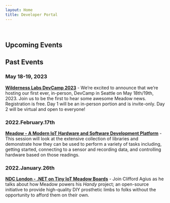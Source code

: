 ```yaml
---
layout: Home
title: Developer Portal
---
```


<br/>

## Upcoming Events



## Past Events

### May 18-19, 2023
**[Wilderness Labs DevCamp 2023](https://youtube.com/playlist?list=PLoP9Fu9zn7qb_gx3OBlH5bX5Ggwu5kCMv)** - We’re excited to announce that we’re hosting our first ever, in-person, DevCamp in Seattle on May 18th/19th, 2023. Join us to be the first to hear some awesome Meadow news. Registration is free. Day 1 will be an in-person portion and is invite-only. Day 2 will be virtual and open to everyone!

### 2022.February.17th
**[Meadow - A Modern IoT Hardware and Software Development Platform](https://www.meetup.com/DeveloperSouthCoast/events/283314062/)** - This session will look at the extensive collection of libraries and demonstrate how they can be used to perform a variety of tasks including, getting started, connecting to a sensor and recording data, and controlling hardware based on those readings.

### 2022.January.26th
**[NDC London - .NET on Tiny IoT Meadow Boards](https://ndclondon.com/agenda/net-on-tiny-iot-meadow-boards-03vn/0by4vc453ac)** - Join Clifford Agius as he talks about how Meadow powers his _Handy_ project; an open-source initiative to provide high-quality DIY prosthetic limbs to folks without the opportunity to afford them on their own.
